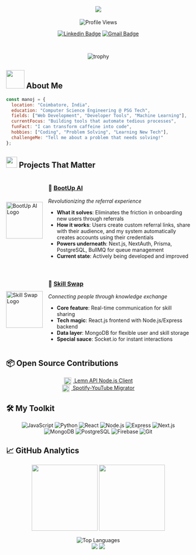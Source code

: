 <h1 align="center">
  <img src="https://readme-typing-svg.herokuapp.com/?lines=Hello,+World!+I'm+Manojkumar+K;Full-Stack+Developer;Problem+Solver;Open+Source+Enthusiast&center=true&size=20">
</h1>

<div align="center">
  <img src="https://komarev.com/ghpvc/?username=manojk0303&style=flat-square&color=blue" alt="Profile Views"/>
</div>

<div align="center">
  
  [![Linkedin Badge](https://img.shields.io/badge/-LinkedIn-0e76a8?style=flat-square&logo=Linkedin&logoColor=white)](https://linkedin.com/in/manojkumar-k-b54633287)
  [![Gmail Badge](https://img.shields.io/badge/-Gmail-d14836?style=flat-square&logo=Gmail&logoColor=white)](mailto:manojk030303@gmail.com)

</div>

<br>

<p align="center">
  <img src="https://github-profile-trophy.vercel.app/?username=manojk0303&theme=algolia&no-frame=true&row=1&&margin-w=30&no-bg=true" alt="trophy" />
</p>

## <img src="https://media.giphy.com/media/VgCDAzcKvsR6OM0uWg/giphy.gif" width="50"> About Me

```javascript
const manoj = {
  location: "Coimbatore, India",
  education: "Computer Science Engineering @ PSG Tech",
  fields: ["Web Development", "Developer Tools", "Machine Learning"],
  currentFocus: "Building tools that automate tedious processes",
  funFact: "I can transform caffeine into code",
  hobbies: ["Coding", "Problem Solving", "Learning New Tech"],
  challengeMe: "Tell me about a problem that needs solving!"
};
```

## <img src="https://media.giphy.com/media/WUlplcMpOCEmTGBtBW/giphy.gif" width="30"> Projects That Matter

<div style="display: flex; align-items: center; margin-bottom: 20px;">
  <div style="flex: 0 0 100px;">
    <img src="https://i.ibb.co/vCPffJgv/logo.png" width="100" height="100" alt="BootUp AI Logo"/>
  </div>
  <div style="flex: 1; padding-left: 15px;">
    <h3>🚀 <a href="https://bootupai.tech">BootUp AI</a></h3>
    <p><em>Revolutionizing the referral experience</em></p>
    <ul>
      <li><strong>What it solves</strong>: Eliminates the friction in onboarding new users through referrals</li>
      <li><strong>How it works</strong>: Users create custom referral links, share with their audience, and my system automatically creates accounts using their credentials</li>
      <li><strong>Powers underneath</strong>: Next.js, NextAuth, Prisma, PostgreSQL, BullMQ for queue management</li>
      <li><strong>Current state</strong>: Actively being developed and improved</li>
    </ul>
  </div>
</div>

<div style="display: flex; align-items: center; margin-bottom: 20px;">
  <div style="flex: 0 0 100px;">
    <img src="https://i.ibb.co/6RzhtjGt/logo1-e37463e1daed4da72bcc.jpg" width="100" height="100" alt="Skill Swap Logo"/>
  </div>
  <div style="flex: 1; padding-left: 15px;">
    <h3>🔄 <a href="https://skillswap.tech">Skill Swap</a></h3>
    <p><em>Connecting people through knowledge exchange</em></p>
    <ul>
      <li><strong>Core feature</strong>: Real-time communication for skill sharing</li>
      <li><strong>Tech magic</strong>: React.js frontend with Node.js/Express backend</li>
      <li><strong>Data layer</strong>: MongoDB for flexible user and skill storage</li>
      <li><strong>Special sauce</strong>: Socket.io for instant interactions</li>
    </ul>
  </div>
</div>

## 📦 Open Source Contributions

<div align="center">

<div align="center">
  <a href="https://www.npmjs.com/package/lemn-api">
    <img src="https://upload.wikimedia.org/wikipedia/commons/thumb/d/db/Npm-logo.svg/1200px-Npm-logo.svg.png" alt="npm logo" style="vertical-align: middle; margin-right: 5px; height
    :20px;" />
    Lemn API Node.js Client
  </a>
  <br/>
  <a href="https://pypi.org/project/spotify-youtube-migrator/">
    <img src="https://cdn.worldvectorlogo.com/logos/python-package-index-1.svg" alt="Python PyPI logo" style="vertical-align: middle; margin-right: 5px; height:20px;" />
    Spotify-YouTube Migrator
  </a>
</div>
</div>

## 🛠️ My Toolkit

<div align="center">
  <img src="https://img.shields.io/badge/JavaScript-F7DF1E?style=for-the-badge&logo=javascript&logoColor=black" alt="JavaScript"/>
  <img src="https://img.shields.io/badge/Python-3776AB?style=for-the-badge&logo=python&logoColor=white" alt="Python"/>
  <img src="https://img.shields.io/badge/React-61DAFB?style=for-the-badge&logo=react&logoColor=black" alt="React"/>
  <img src="https://img.shields.io/badge/Node.js-339933?style=for-the-badge&logo=nodedotjs&logoColor=white" alt="Node.js"/>
  <img src="https://img.shields.io/badge/Express-000000?style=for-the-badge&logo=express&logoColor=white" alt="Express"/>
  <img src="https://img.shields.io/badge/Next.js-000000?style=for-the-badge&logo=nextdotjs&logoColor=white" alt="Next.js"/>
  <img src="https://img.shields.io/badge/MongoDB-47A248?style=for-the-badge&logo=mongodb&logoColor=white" alt="MongoDB"/>
  <img src="https://img.shields.io/badge/PostgreSQL-4169E1?style=for-the-badge&logo=postgresql&logoColor=white" alt="PostgreSQL"/>
  <img src="https://img.shields.io/badge/Firebase-FFCA28?style=for-the-badge&logo=firebase&logoColor=black" alt="Firebase"/>
  <img src="https://img.shields.io/badge/Git-F05032?style=for-the-badge&logo=git&logoColor=white" alt="Git"/>
</div>

## 📈 GitHub Analytics

<p align="center">
  <img height="180em" src="https://github-readme-stats.vercel.app/api?username=manojk0303&show_icons=true&theme=radical&include_all_commits=true&count_private=true"/>
  <img height="180em" src="https://github-readme-streak-stats.herokuapp.com/?user=manojk0303&theme=radical"/>
</p>

<div align="center">
  <img src="https://github-readme-stats.vercel.app/api/top-langs/?username=manojk0303&theme=radical&hide_border=false&include_all_commits=true&count_private=true&layout=compact" alt="Top Languages" />
</div>


<div align="center">
  <img src="https://forthebadge.com/images/badges/built-with-love.svg" />
  <img src="https://forthebadge.com/images/badges/powered-by-coffee.svg" />
</div>

<!-- This README is inspired by the awesome GitHub community -->
